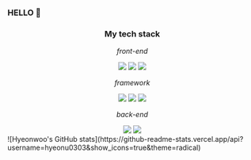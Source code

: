 ### HELLO 👋
<div align="center">
 <h3>My tech stack </h3>
 <p><em>front-end</em></p>
  <img src="https://img.shields.io/badge/HTML-black?style=flat&logo=HTML5&logoColor=#E34F26"/>
  <img src="https://img.shields.io/badge/CSS-black?style=flat&logo=css3&logoColor=#1572B6"/>
  <img src="https://img.shields.io/badge/JavaScript-black?style=flat&logo=JavaScript&logoColor=#F7DF1E"/><br/>  
 <p><em>framework</em></p>
  <img src="https://img.shields.io/badge/Next.js-black?style=flat&logo=nextdotjs&logoColor=#000000"/>
  <img src="https://img.shields.io/badge/React-black?style=flat&logo=react&logoColor=#61DAFB"/>
  <img src="https://img.shields.io/badge/Vue.js-black?style=flat&logo=vuedotjs&logoColor=#4FC08D"/><br/>
 <p><em>back-end</em></p>
  <img src="https://img.shields.io/badge/MongoDB-black?style=flat&logo=mongodb&logoColor=#47A248"/>
  <img src="https://img.shields.io/badge/MySQL-black?style=flat&logo=mysql&logoColor=#4479A1"/><br/>
 
</div>
![Hyeonwoo's GitHub stats](https://github-readme-stats.vercel.app/api?username=hyeonu0303&show_icons=true&theme=radical)

